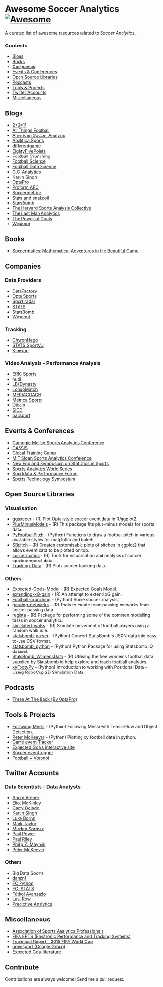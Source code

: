 # Awesome Soccer Analytics [![Awesome](https://awesome.re/badge.svg)](https://awesome.re)

A curated list of awesome resources related to *Soccer Analytics*.

### Contents
* [Blogs](#blogs)
* [Books](#books)
* [Companies](#companies)
* [Events & Conferences](#events--conferences)
* [Open Source Libraries](#open-source-libraries)
* [Podcasts](#podcasts)
* [Tools & Projects](#tools--projects)
* [Twitter Accounts](#twitter-accounts)
* [Miscellaneous](#miscellaneous)


## Blogs
* [2+2=11](https://2plus2equals11.com/)
* [All Things Football](https://allthingsfootballonline.blogspot.com/)
* [American Soccer Analysis](https://www.americansocceranalysis.com/)
* [Analítica Sports](http://www.analiticasports.com)
* [differentgame](https://differentgame.wordpress.com/)
* [EightyFivePoints](http://eightyfivepoints.blogspot.com/)
* [Football Crunching](https://medium.com/football-crunching)
* [Football Science](https://www.footballscience.net/)
* [Football Data Science](http://business-analytic.co.uk/blog/home-page/)
* [G.C. Analytics](https://www.gcanalytics.net/)
* [Karun Singh](https://karun.in/blog/)
* [OptaPro](https://www.optasportspro.com/news-and-analysis/?_news_category=football)
* [Proform AFC](https://proformanalytics.wordpress.com/)
* [Soccermetrics](http://www.soccermetrics.net/blog)
* [Stats and snakeoil](http://www.statsandsnakeoil.com/)
* [StatsBomb](https://statsbomb.com/)
* [The Harvard Sports Analysis Collective](http://harvardsportsanalysis.org/topics/soccer/)
* [The Last Man Analytics](https://thelastmananalytics.home.blog/)
* [The Power of Goals](https://thepowerofgoals.blogspot.com/)
* [Wyscout](https://blog.wyscout.com/)

## Books
* [Soccermatics: Mathematical Adventures in the Beautiful Game](https://www.amazon.com/Soccermatics-Mathematical-Adventures-Pro-Bloomsbury/dp/1472924142)

## Companies
### Data Providers
* [DataFactory](http://www.datafactory.la/)
* [Opta Sports](https://www.optasports.com/)
* [Sport radar](https://www.sportradar.com/)
* [STATS](https://www.stats.com/data-feeds/)
* [StatsBomb](https://statsbomb.com/data/)
* [Wyscout](https://wyscout.com/es/)

### Tracking
* [ChyronHego](https://chyronhego.com/)
* [STATS SportVU](https://www.stats.com/sportvu-football/)
* [Kinexon](https://kinexon-sports.com/)


### Video Analysis - Performance Analysis
* [ERIC Sports](http://www.ericsports.net/)
* [hudl](https://www.hudl.com/)
* [LBi Dynasty](http://www.lbidynasty.com/)
* [LongoMatch](https://longomatch.com/es/)
* [MEDIACOACH](https://portal.mediacoach.es/)
* [Metrica Sports](https://metrica-sports.com/)
* [Olocip](http://www.olocip.com/)
* [SICO](https://www.sicostats.com/)
* [nacsport](https://nacsport.com/)


## Events & Conferences
* [Carnegie Mellon Sports Analytics Conference](http://www.cmusportsanalytics.com/conference2018.html)
* [CASSIS](http://cascadiasports.com/)
* [Global Training Camp](http://gtc.analyticsinsport.com/)
* [MIT Sloan Sports Analytics Conference](http://www.sloansportsconference.com/)
* [New England Symposium on Statistics in Sports](http://www.nessis.org/)
* [Sports Analytics World Series](https://www.analyticsinsport.com/)
* [Sportdata & Performance Forum](https://www.sportdataperformance.com/)
* [Sports Technology Symposium](https://www.fcbarcelona.com/club/sports-technology-symposium)

## Open Source Libraries
### Visualisation
* [ggsoccer](https://github.com/Torvaney/ggsoccer) - (R) Plot Opta-style soccer event data in R/ggplot2.
* [PlusMinusModels](https://github.com/tpospisi/PlusMinusModels) - (R) This package fits plus-minus models for sports data.
* [PyFootballPitch](https://github.com/znstrider/PyFootballPitch) - (Python) Functions to draw a football pitch in various available styles for matplotlib and bokeh.
* [SBpitch](https://github.com/FCrSTATS/SBpitch) - (R) Creates customisable plots of pitches in ggplot2 that allows event data to be plotted on top.
* [soccermatics](https://github.com/JoGall/soccermatics) - (R) Tools for visualisation and analysis of soccer spatiotemporal data.
* [Tracking-Data](https://github.com/KubaMichalczyk/Tracking-Data) - (R) Plots soccer tracking data.

### Others
* [Expected-Goals-Model](https://github.com/KubaMichalczyk/Expected-Goals-Model) - (R) Expected Goals Model.
* [extending-xG-gain](https://github.com/KubaMichalczyk/extending-xG-gain) - (R) An attempt to extend xG gain.
* [Football-crunching](https://github.com/rjtavares/football-crunching) - (Python) Some soccer analysis.
* [passing-networks](https://github.com/JoGall/passing-networks) - (R) Tools to create team passing networks from soccer passing data.
* [regista](https://github.com/Torvaney/regista) - (R) Package for performing some of the common modelling tasks in soccer analytics.
* [simulated-walks](https://github.com/JoGall/simulated-walks) - (R) Simulate movement of football players using a random walk rule.
* [statsbomb-parser](https://github.com/imrankhan17/statsbomb-parser) - (Python) Convert StatsBomb's JSON data into easy-to-use CSV format.
* [statsbomb\_python](https://github.com/petermckeever/statsbomb_python) - (Python) Python Package for using Statsbomb IQ dataset.
* [StatsBomb\_WomensData](https://github.com/FCrSTATS/StatsBomb_WomensData) - (R) Utilising the free women's football data supplied by Statsbomb to help explore and teach football analytics.
* [xyFootyPy](https://github.com/znstrider/xyFootyPy) - (Python) Introduction to working with Positional Data - Using RoboCup 2D Simulation Data.


## Podcasts
* [Three At The Back (By OptaPro)](https://itunes.apple.com/sk/podcast/three-at-the-back/id1143073118?mt=2)

## Tools & Projects
* [Following Messi](https://becominghuman.ai/following-messi-with-tensorflow-and-object-detection-20ba6d75667) - (Python) Following Messi with TensorFlow and Object Detection.
* [Peter McKeever](http://petermckeever.com/plotting-xy-football-data-in-python/) - (Python) Plotting xy football data in python.
* [Game event Tracker](https://codepen.io/Mcnultyj/live/gdVbyv) 
* [Expected Goals interactive site](https://torvaney.github.io/projects/xG.html) 
* [Soccer event logger](https://torvaney.github.io/projects/tracker.html)
* [Football + Voronoi](http://durtal.github.io/interactives/Football-Voronoi/)


## Twitter Accounts
### Data Scientists - Data Analysts
* [Andre Brener](https://twitter.com/andre_brener)
* [Eliot McKinley](https://twitter.com/etmckinley)
* [Garry Gelade](https://twitter.com/GarryGelade)
* [Karun Singh](https://twitter.com/karun1710)
* [Luke Bornn](https://twitter.com/LukeBornn)
* [Mark Taylor](https://twitter.com/MarkTaylor0)
* [Mladen Sormaz](https://twitter.com/Mladen_Sormaz)
* [Paul Power](https://twitter.com/counterattack9)
* [Paul Riley](https://twitter.com/footballfactman)
* [Philip Z. Maymin](https://twitter.com/pmaymin)
* [Peter McKeever](https://twitter.com/petermckeever)

### Others
* [Big Data Sports](https://twitter.com/bigdatasport)
* [danzn1](https://twitter.com/danzn1)
* [FC Python](https://twitter.com/FC_Python)
* [FC rSTATS](https://twitter.com/FC_rstats)
* [Fútbol Avanzado](https://twitter.com/FutbolAvanzado)
* [Last Row](https://twitter.com/lastrowview)
* [Predictive Analytics](https://twitter.com/moneyballfutbol)

## Miscellaneous
* [Association of Sports Analytics Professionals](https://www.sportsanalyticsprofessionals.com/)
* [FIFA EPTS (Electronic Performance and Tracking Systems)](https://football-technology.fifa.com/en/media-tiles/epts/)
* [Technical Report - 2018 FIFA World Cup](https://img.fifa.com/image/upload/evdvpfdkueqrdlbbrrus.pdf)
* [opensport (Google Group)](https://groups.google.com/forum/#!forum/opensport)
* [Expected Goal literature](https://docs.google.com/document/d/1OY0dxqXIBgncj0UDgb97zOtczC-b6JUknPFWgD77ng4/edit)


## Contribute
Contributions are always welcome! Send me a pull request.